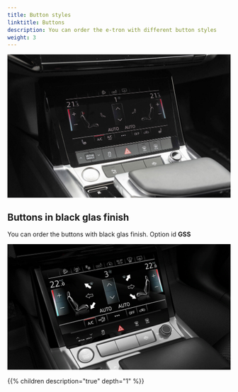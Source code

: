 ```yaml
---
title: Button styles
linktitle: Buttons
description: You can order the e-tron with different button styles
weight: 3
---
```


![Glas buttons](standardbuttons.png "Standard buttons")

## Buttons in black glas finish

You can order the buttons with black glas finish. Option id **GSS**

![Glas buttons](glasbuttons.png "Glas buttons")

{{% children description="true" depth="1" %}}